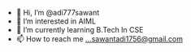 - 👋 Hi, I’m @adi777sawant
- 👀 I’m interested in AIML
- 🌱 I’m currently learning B.Tech In CSE
- 📫 How to reach me ...sawantadi1756@gmail.com

<!---
adi777sawant/adi777sawant is a ✨ special ✨ repository because its `README.md` (this file) appears on your GitHub profile.
You can click the Preview link to take a look at your changes.
--->
